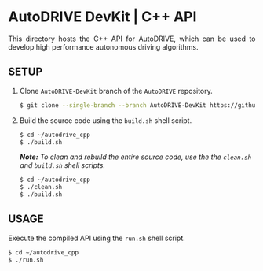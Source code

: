 # AutoDRIVE DevKit | C++ API

<p align="justify">
This directory hosts the C++ API for AutoDRIVE, which can be used to develop high performance autonomous driving algorithms.
</p>

## SETUP

1. Clone `AutoDRIVE-DevKit` branch of the `AutoDRIVE` repository.
    ```bash
    $ git clone --single-branch --branch AutoDRIVE-DevKit https://github.com/Tinker-Twins/AutoDRIVE.git
    ```
2. Build the source code using the `build.sh` shell script.
    ```bash
    $ cd ~/autodrive_cpp
    $ ./build.sh
    ```
  
    _**Note:** To clean and rebuild the entire source code, use the the `clean.sh` and `build.sh` shell scripts._
    ```bash
    $ cd ~/autodrive_cpp
    $ ./clean.sh
    $ ./build.sh
    ```
## USAGE

Execute the compiled API using the `run.sh` shell script.
```bash
$ cd ~/autodrive_cpp
$ ./run.sh
```
